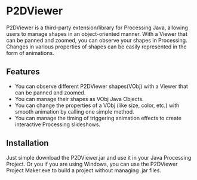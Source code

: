 # P2DViewer

P2DViewer is a third-party extension/library for Processing Java, allowing users to manage shapes in an object-oriented manner. With a Viewer that can be panned and zoomed, you can observe your shapes in Processing. Changes in various properties of shapes can be easily represented in the form of animations.

## Features

-   You can observe different P2DViewer shapes(VObj) with a Viewer that can be panned and zoomed.
-   You can manage their shapes as VObj Java Objects.
-   You can change the properties of a VObj (like size, color, etc.) with smooth animation by calling one simple method.
-   You can manage the timing of triggering animation effects to create interactive Processing slideshows.

## Installation

Just simple download the P2DViewer.jar and use it in your Java Processing Project.
Or you if you are using Windows, you can use the P2DViewer Project Maker.exe to build a project without managing .jar files.
